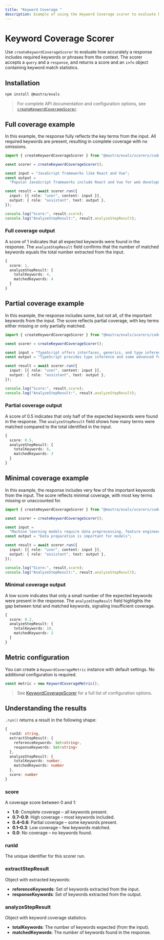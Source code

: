 ```yaml
---
title: "Keyword Coverage "
description: Example of using the Keyword Coverage scorer to evaluate how well responses cover important keywords from input text.
---
```


# Keyword Coverage Scorer

Use `createKeywordCoverageScorer` to evaluate how accurately a response includes required keywords or phrases from the context. The scorer accepts a `query` and a `response`, and returns a score and an `info` object containing keyword match statistics.

## Installation

```bash copy
npm install @mastra/evals
```

> For complete API documentation and configuration options, see [`createKeywordCoverageScorer`](/docs/reference/scorers/keyword-coverage).

## Full coverage example

In this example, the response fully reflects the key terms from the input. All required keywords are present, resulting in complete coverage with no omissions.

```typescript filename="src/example-full-keyword-coverage.ts" showLineNumbers copy
import { createKeywordCoverageScorer } from "@mastra/evals/scorers/code";

const scorer = createKeywordCoverageScorer();

const input = "JavaScript frameworks like React and Vue";
const output =
  "Popular JavaScript frameworks include React and Vue for web development";

const result = await scorer.run({
  input: [{ role: "user", content: input }],
  output: { role: "assistant", text: output },
});

console.log("Score:", result.score);
console.log("AnalyzeStepResult:", result.analyzeStepResult);
```

### Full coverage output

A score of 1 indicates that all expected keywords were found in the response. The `analyzeStepResult` field confirms that the number of matched keywords equals the total number extracted from the input.

```typescript
{
  score: 1,
  analyzeStepResult: {
    totalKeywords: 4,
    matchedKeywords: 4
  }
}
```

## Partial coverage example

In this example, the response includes some, but not all, of the important keywords from the input. The score reflects partial coverage, with key terms either missing or only partially matched.

```typescript filename="src/example-partial-keyword-coverage.ts" showLineNumbers copy
import { createKeywordCoverageScorer } from "@mastra/evals/scorers/code";

const scorer = createKeywordCoverageScorer();

const input = "TypeScript offers interfaces, generics, and type inference";
const output = "TypeScript provides type inference and some advanced features";

const result = await scorer.run({
  input: [{ role: "user", content: input }],
  output: { role: "assistant", text: output },
});

console.log("Score:", result.score);
console.log("AnalyzeStepResult:", result.analyzeStepResult);
```

### Partial coverage output

A score of 0.5 indicates that only half of the expected keywords were found in the response. The `analyzeStepResult` field shows how many terms were matched compared to the total identified in the input.

```typescript
{
  score: 0.5,
  analyzeStepResult: {
    totalKeywords: 6,
    matchedKeywords: 3
  }
}
```

## Minimal coverage example

In this example, the response includes very few of the important keywords from the input. The score reflects minimal coverage, with most key terms missing or unaccounted for.

```typescript filename="src/example-minimal-keyword-coverage.ts" showLineNumbers copy
import { createKeywordCoverageScorer } from "@mastra/evals/scorers/code";

const scorer = createKeywordCoverageScorer();

const input =
  "Machine learning models require data preprocessing, feature engineering, and hyperparameter tuning";
const output = "Data preparation is important for models";

const result = await scorer.run({
  input: [{ role: "user", content: input }],
  output: { role: "assistant", text: output },
});

console.log("Score:", result.score);
console.log("AnalyzeStepResult:", result.analyzeStepResult);
```

### Minimal coverage output

A low score indicates that only a small number of the expected keywords were present in the response. The `analyzeStepResult` field highlights the gap between total and matched keywords, signaling insufficient coverage.

```typescript
{
  score: 0.2,
  analyzeStepResult: {
    totalKeywords: 10,
    matchedKeywords: 2
  }
}
```

## Metric configuration

You can create a `KeywordCoverageMetric` instance with default settings. No additional configuration is required.

```typescript
const metric = new KeywordCoverageMetric();
```

> See [KeywordCoverageScorer](/docs/reference/scorers/keyword-coverage) for a full list of configuration options.

## Understanding the results

`.run()` returns a result in the following shape:

```typescript
{
  runId: string,
  extractStepResult: {
    referenceKeywords: Set<string>,
    responseKeywords: Set<string>
  },
  analyzeStepResult: {
    totalKeywords: number,
    matchedKeywords: number
  },
  score: number
}
```

### score

A coverage score between 0 and 1:

- **1.0**: Complete coverage – all keywords present.
- **0.7–0.9**: High coverage – most keywords included.
- **0.4–0.6**: Partial coverage – some keywords present.
- **0.1–0.3**: Low coverage – few keywords matched.
- **0.0**: No coverage – no keywords found.

### runId

The unique identifier for this scorer run.

### extractStepResult

Object with extracted keywords:

- **referenceKeywords**: Set of keywords extracted from the input.
- **responseKeywords**: Set of keywords extracted from the output.

### analyzeStepResult

Object with keyword coverage statistics:

- **totalKeywords**: The number of keywords expected (from the input).
- **matchedKeywords**: The number of keywords found in the response.

<GithubLink
  marginTop='mt-16'
  link="https://github.com/mastra-ai/mastra/blob/main/examples/basics/scorers/keyword-coverage"
/>
